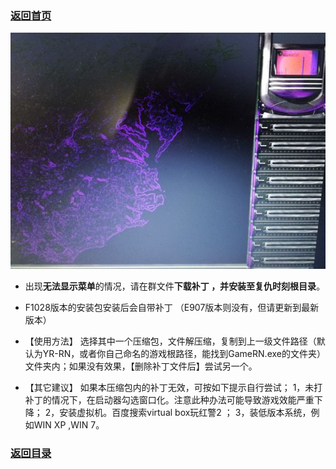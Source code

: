 ### [返回首页](./Home)

 ![](./jiaocheng11.jpg)

- 出现**无法显示菜单**的情况，请在群文件**下载补丁 **，并**安装至复仇时刻根目录**。


- F1028版本的安装包安装后会自带补丁
（E907版本则没有，但请更新到最新版本）


- 【使用方法】
选择其中一个压缩包，文件解压缩，复制到上一级文件路径（默认为YR-RN，或者你自己命名的游戏根路径，能找到GameRN.exe的文件夹）文件夹内；如果没有效果，【删除补丁文件后】尝试另一个。

- 【其它建议】
如果本压缩包内的补丁无效，可按如下提示自行尝试；
1，未打补丁的情况下，在启动器勾选窗口化。注意此种办法可能导致游戏效能严重下降；
2，安装虚拟机。百度搜索virtual box玩红警2 ；
3，装低版本系统，例如WIN XP ,WIN 7。


### [返回目录](./常见问题指南)
